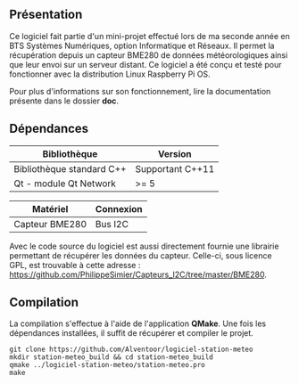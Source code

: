## Présentation

Ce logiciel fait partie d'un mini-projet effectué lors de ma seconde année en BTS Systèmes
Numériques, option Informatique et Réseaux. Il permet la récupération depuis un capteur
BME280 de données météorologiques ainsi que leur envoi sur un serveur distant. Ce logiciel
a été conçu et testé pour fonctionner avec la distribution Linux Raspberry Pi OS.

Pour plus d'informations sur son fonctionnement, lire la documentation présente dans le
dossier **doc**.

## Dépendances

| Bibliothèque              | Version          |
| ------------------------- | ---------------- |
| Bibliothèque standard C++ | Supportant C++11 |
| Qt - module Qt Network    | >= 5             |

| Matériel       | Connexion |
| -------------- | --------- |
| Capteur BME280 | Bus I2C   |

Avec le code source du logiciel est aussi directement fournie une librairie permettant de
récupérer les données du capteur. Celle-ci, sous licence GPL, est trouvable à cette adresse :
https://github.com/PhilippeSimier/Capteurs_I2C/tree/master/BME280.

## Compilation

La compilation s'effectue à l'aide de l'application **QMake**. Une fois les dépendances
installées, il suffit de récupérer et compiler le projet.

```
git clone https://github.com/Alventoor/logiciel-station-meteo
mkdir station-meteo_build && cd station-meteo_build
qmake ../logiciel-station-meteo/station-meteo.pro
make
```